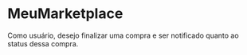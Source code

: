 # MeuMarketplace
Como usuário, desejo finalizar uma compra e ser notificado quanto ao status dessa compra.
